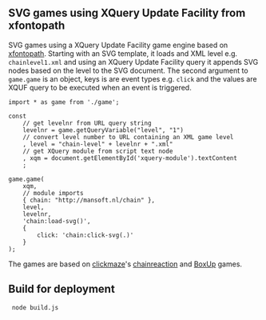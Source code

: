 ## SVG games using XQuery Update Facility from xfontopath

SVG games using a XQuery Update Facility game engine based on [xfontopath](https://github.com/FontoXML/fontoxpath). Starting with an SVG template, it loads and XML level e.g. `chainlevel1.xml` and using an XQuery Update Facility query it appends SVG nodes based on the level to the SVG document. The second argument to `game.game` is an object, keys is are event types e.g. `click`  and the values are XQUF query to be executed when an event is triggered.

    import * as game from './game';

    const
        // get levelnr from URL query string
        levelnr = game.getQueryVariable("level", "1")
        // convert level number to URL containing an XML game level
        , level = "chain-level" + levelnr + ".xml"
        // get XQuery module from script text node
        , xqm = document.getElementById('xquery-module').textContent
        ;

    game.game(
        xqm,
        // module imports
        { chain: "http://mansoft.nl/chain" },
        level,
        levelnr,
        'chain:load-svg()',
        {
            click: 'chain:click-svg(.)'
        }
    );


 The games are based on [clickmaze](https://clickmazes.com/)'s [chainreaction](https://clickmazes.com/chain/new-chain.htm) and [BoxUp](https://clickmazes.com/boxup/new-boxup.htm) games.
 
 ## Build for deployment
     node build.js
